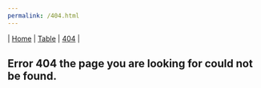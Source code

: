 ```yaml
---
permalink: /404.html
---
```


| [Home][1] | [Table][2] | [404][3] |

[1]: index.md
[2]: table.md
[3]: 404.md

## Error 404 the page you are looking for could not be found.
